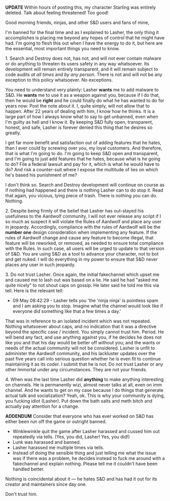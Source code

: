 **UPDATE** Within hours of posting this, my character Starling was entirely deleted.  Talk about feeling threatened!  Too good!

Good morning friends, ninjas, and other S&D users and fans of mine,

I'm banned for the final time and as I explained to Lasher, the only thing it accomplishes is placing me beyond any hopes
of control that he might have had.  I'm going to flesh this out when I have the energy to do it, but here are the essential,
most important things you need to know.

1\. Search and Destroy does not, has not, and will not ever contain malware or do anything to threaten its users safety
in any way whatsoever.  Its development will remain entirely transparent, and it will remain subject to code audits *at all times* and
*by any person*.  There is not and will not be any exception to this policy whatsoever.  No exceptions.

You need to understand very plainly: Lasher **wants** me to add malware to S&D.  He **wants** me to use it as a weapon against you, because if I do that, then he would be **right** and he could finally do what he has wanted to do for years now:  Post 
the note about it.  I, quite simply, will not allow that to happen.  After 22 years of dealing with him, I know how he thinks.
It is a large part of how I always know what to say to get unbanned, even when I'm guilty as hell and I know it.  By keeping 
S&D fully open, transparent, honest, and safe, Lasher is forever denied this thing that he desires so greatly.

I get far more benefit and satisfaction out of adding features that he hates, than I ever could by screwing over you, my
loyal customers.  And therefore, that is what I'm going to do.  I'm going to keep S&D open and transparent, and I'm going to
just add features that he hates, because what is he going to do?  File a federal lawsuit and pay for it, which is what he
would have to do?  And risk a counter-suit where I expose the multitude of lies on which he's based his punishment of me?

I don't think so.  Search and Destroy development will continue on course as if nothing had happened and there is nothing
Lasher can to do stop it.  Read that again, you vicious, lying piece of trash.  There is nothing you can do.  Nothing.

2\. Despite being firmly of the belief that Lasher has out-stayed his usefulness to the Aardwolf community, I will not
ever release any script if I so much as suspect it will violate the Rules of Aardwolf and place any user in jeopardy.
Accordingly, compliance with the rules of Aardwolf will be the **number one** design consideration when implementing any feature.
If the rules of Aardwolf change and cause any feature to become illegal, that feature will be reworked, or removed, as needed
to ensure total compliance with the Rules.  In such case, all users will be urged to update to that version of S&D.  You are
using S&D as a tool to advance your character, not to bot and get nuked.  I will do everything in my power to ensure that
S&D never places any user in such jeopardy.

3\.  Do not trust Lasher.  Once again, the initial fakechannel which upset me and caused me to lash out was based on a lie.  He
said he had "asked me quite nicely" to not shout caps on gossip.  He later said he told me this via tell.  Here is the relevant tell:

 - 09 May 08:42:29 - Lasher tells you 'the 'ninja ninja' is pointless spam and I am asking you to stop. Imagine what 
 the channel would look like if everyone did something like that a few times a day.'
 
That was in reference to an isolated incident which was not repeated.  Nothing whatsoever about caps, and no indication that
it was a directive beyond the specific case / incident.  You simply cannot trust him.  Period.  He will bend any fact, and use anything
against you, if he decides he does not like you and that his day would be better off without you; and the wants or needs of 
the actual community will not be considered.  Lasher is unfit to administer the Aardwolf community, and his lackluster updates over the past five years call into serious question whether he is even fit to continue maintaining it as its coder.  I submit that he is not.  Do not trust Lasher or any other Immortal under any circumstances.  They are not your friends.

4\. When was the last time Lasher did **anything** to make anything interesting on channels.  He is permanently wizi, almost never talks at all, even on imm channel.  And he wants to get on my case because I do things that generate actual talk and socialization?  Yeah, ok.  This is why your community is dying, you fucking idiot (Lasher).  Put down the bath salts and meth bitch and actually pay attention for a change.

**ADDENDUM**
Consider that everyone who has ever worked on S&D has either been run off the game or outright banned.
 - Winklewinkle quit the game after Lasher harassed and cussed him out repeatedly via tells. (Yes, you did, Lasher!  Yes, you did!)
 - Lunk was harassed and banned.
 - Lasher harassed me multiple times via tells.
 - Instead of doing the sensible thing and just telling me what the issue was if there was a problem, he decides instead to 
 fuck me around with a fakechannel and explain nothing.  Please tell me it couldn't have been handled better.
 
 Nothing is coincidental about it — he hates S&D and has had it out for its creator and maintainers since day one.
 
 Don't trust him.
